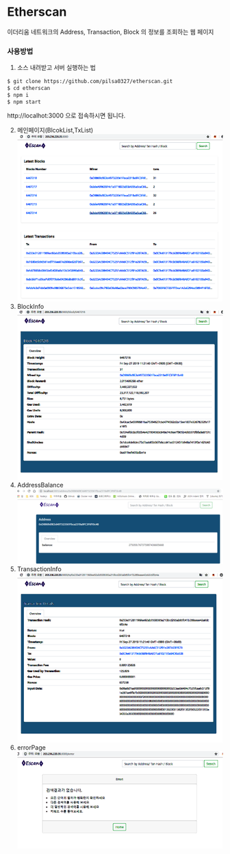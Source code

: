 # Etherscan

이더리움 네트워크의 Address, Transaction, Block 의 정보를 조회하는 웹 페이지

### 사용방법
 1. 소스 내려받고 서버 실행하는 법
```
$ git clone https://github.com/pilsa0327/etherscan.git
$ cd etherscan
$ npm i
$ npm start
```
http://localhot:3000 으로 접속하시면 됩니다.

 2. 메인페이지(BlcokList,TxList)
	![mainpage](./screenshot/main.png)
 3. BlockInfo
	![blockpage](./screenshot/blockinfo.png)
 4. AddressBalance
	![addrpage](./screenshot/addrinfo.png)
 5. TransactionInfo
	![txpage](./screenshot/txinfo.png)
 6. errorPage
	![errpage](./screenshot/err.png)
